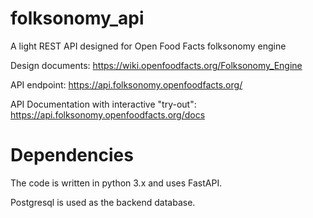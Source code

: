 # folksonomy_api
A light REST API designed for Open Food Facts folksonomy engine

Design documents: https://wiki.openfoodfacts.org/Folksonomy_Engine

API endpoint: https://api.folksonomy.openfoodfacts.org/

API Documentation with interactive "try-out": https://api.folksonomy.openfoodfacts.org/docs

# Dependencies

The code is written in python 3.x and uses FastAPI.

Postgresql is used as the backend database.
